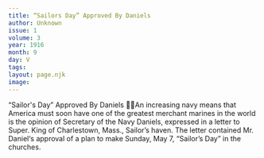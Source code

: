 ```yaml
---
title: “Sailors Day” Approved By Daniels
author: Unknown
issue: 1
volume: 3
year: 1916
month: 9
day: V
tags:
layout: page.njk
image:
---
```

“Sailor's Day” Approved By Daniels An increasing navy means that America must soon have one of the greatest merchant marines in the world is the opinion of Secretary of the Navy Daniels, expressed in a letter to Super. King of Charlestown, Mass., Sailor’s haven. The letter contained Mr. Daniel‘s approval of a plan to make Sunday, May 7, “Sailor’s Day” in the churches.
